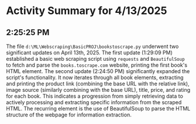 # Activity Summary for 4/13/2025

## 2:25:25 PM
The file `d:\ML\Webscraping\BasicPROJ\bookstoscrape.py` underwent two significant updates on April 13th, 2025.  The first update (1:29:09 PM) established a basic web scraping script using `requests` and `BeautifulSoup` to fetch and parse the `books.toscrape.com` website, printing the first book's HTML element. The second update (2:24:50 PM) significantly expanded the script's functionality.  It now iterates through all book elements, extracting and printing the product link (combining the base URL with the relative link), image source (similarly combining with the base URL), title, price, and rating for each book.  This indicates a progression from simply retrieving data to actively processing and extracting specific information from the scraped HTML.  The recurring element is the use of BeautifulSoup to parse the HTML structure of the webpage for information extraction.
